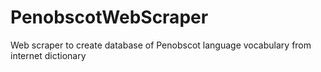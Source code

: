 # PenobscotWebScraper
Web scraper to create database of Penobscot language vocabulary from internet dictionary
